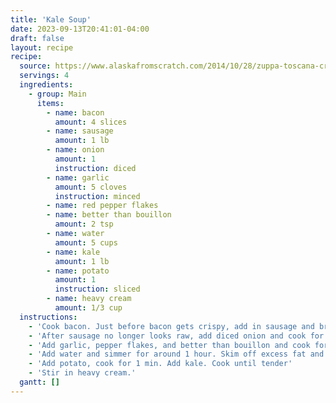 ```yaml
---
title: 'Kale Soup'
date: 2023-09-13T20:41:01-04:00
draft: false
layout: recipe
recipe:
  source: https://www.alaskafromscratch.com/2014/10/28/zuppa-toscana-creamy-potato-kale-soup-italian-sausage/
  servings: 4
  ingredients:
    - group: Main
      items:
        - name: bacon
          amount: 4 slices
        - name: sausage
          amount: 1 lb
        - name: onion
          amount: 1
          instruction: diced
        - name: garlic
          amount: 5 cloves
          instruction: minced
        - name: red pepper flakes
        - name: better than bouillon
          amount: 2 tsp
        - name: water
          amount: 5 cups
        - name: kale
          amount: 1 lb
        - name: potato
          amount: 1
          instruction: sliced
        - name: heavy cream
          amount: 1/3 cup
  instructions:
    - 'Cook bacon. Just before bacon gets crispy, add in sausage and break apart.'
    - 'After sausage no longer looks raw, add diced onion and cook for 10 min.'
    - 'Add garlic, pepper flakes, and better than bouillon and cook for a few minutes.'
    - 'Add water and simmer for around 1 hour. Skim off excess fat and reserve.'
    - 'Add potato, cook for 1 min. Add kale. Cook until tender'
    - 'Stir in heavy cream.'
  gantt: []
---
```

